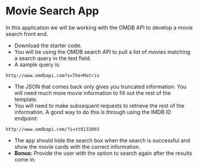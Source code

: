 # Movie Search App

In this application we will be working with the OMDB API to develop a movie search front end.

- Download the starter code.
- You will be using the OMDB search API to pull a list of movies matching a search query in the text field.
- A sample query is:

```
http://www.omdbapi.com?s=The+Matrix
```

- The JSON that comes back only gives you truncated information. You will need much more movie information to fill out the rest of the template.
- You will need to make subsequent requests to retrieve the rest of the information. A good way to do this is through using the IMDB ID endpoint:

```
http://www.omdbapi.com/?i=tt0133093
```

- The app should hide the search box when the search is successful and show the movie cards with the correct information.
- **Bonus:** Provide the user with the option to search again after the results come in.